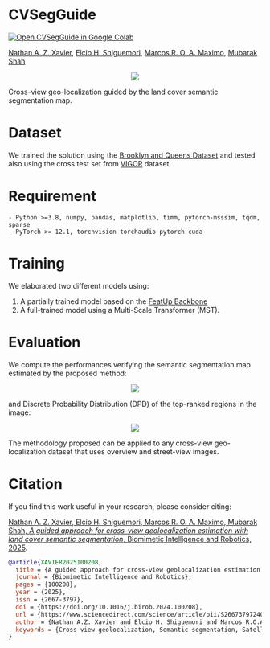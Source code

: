 # **CVSegGuide**
[![Open CVSegGuide in Google Colab](https://colab.research.google.com/assets/colab-badge.svg)](https://colab.research.google.com/drive/1yEqk_eFxmwLafMOeTbtH2t8o2Evbziae?usp=sharing)

[Nathan A. Z. Xavier](http://lattes.cnpq.br/2088578568009855),
[Elcio H. Shiguemori](http://lattes.cnpq.br/7243145638158319),
[Marcos R. O. A. Maximo](http://lattes.cnpq.br/1610878342077626),
[Mubarak Shah](https://www.crcv.ucf.edu/person/mubarak-shah/)

<p align="center">
<img src="https://github.com/nathanxavier/CVSegGuide/blob/e0a8e126908861d44dccdcadd3218cf56547b377/Figures/Graphical%20Abstract.png">
</p>

Cross-view geo-localization guided by the land cover semantic segmentation map.

# **Dataset**
We trained the solution using the [Brooklyn and Queens Dataset](https://arxiv.org/pdf/2204.01807) and tested also using the cross test set from [VIGOR](https://github.com/Jeff-Zilence/VIGOR) dataset.


# **Requirement**
```
- Python >=3.8, numpy, pandas, matplotlib, timm, pytorch-msssim, tqdm, sparse
- PyTorch >= 12.1, torchvision torchaudio pytorch-cuda
```

# **Training**
We elaborated two different models using:
 1. A partially trained model based on the [FeatUp Backbone](https://github.com/mhamilton723/FeatUp)
 2. A full-trained model using a Multi-Scale Transformer (MST).

# **Evaluation**
We compute the performances verifying the semantic segmentation map estimated by the proposed method:
<p align="center">
<img src="https://github.com/nathanxavier/CVSegGuide/blob/main/Figures/B%26Q%20Segments.png">
</p>

and Discrete Probability Distribution (DPD) of the top-ranked regions in the image:
<p align="center">
<img src="https://github.com/nathanxavier/CVSegGuide/blob/main/Figures/B%26Q%20Regions.png">
</p>

The methodology proposed can be applied to any cross-view geo-localization dataset that uses overview and street-view images.

# **Citation**
If you find this work useful in your research, please consider citing:

[Nathan A. Z. Xavier, Elcio H. Shiguemori, Marcos R. O. A. Maximo, Mubarak Shah, *A guided approach for cross-view geolocalization estimation with land cover semantic segmentation*, Biomimetic Intelligence and Robotics, 2025](https://doi.org/10.1016/j.birob.2024.100208).

```bibtex
@article{XAVIER2025100208,
  title = {A guided approach for cross-view geolocalization estimation with land cover semantic segmentation},
  journal = {Biomimetic Intelligence and Robotics},
  pages = {100208},
  year = {2025},
  issn = {2667-3797},
  doi = {https://doi.org/10.1016/j.birob.2024.100208},
  url = {https://www.sciencedirect.com/science/article/pii/S2667379724000664},
  author = {Nathan A.Z. Xavier and Elcio H. Shiguemori and Marcos R.O.A. Maximo and Mubarak Shah},
  keywords = {Cross-view geolocalization, Semantic segmentation, Satellite and ground image fusion, Simultaneous localization and mapping (SLAM)},
}

